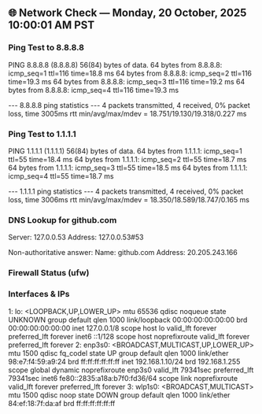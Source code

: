 ## 🌐 Network Check — Monday, 20 October, 2025 10:00:01 AM PST
### Ping Test to 8.8.8.8
PING 8.8.8.8 (8.8.8.8) 56(84) bytes of data.
64 bytes from 8.8.8.8: icmp_seq=1 ttl=116 time=18.8 ms
64 bytes from 8.8.8.8: icmp_seq=2 ttl=116 time=19.3 ms
64 bytes from 8.8.8.8: icmp_seq=3 ttl=116 time=19.2 ms
64 bytes from 8.8.8.8: icmp_seq=4 ttl=116 time=19.3 ms

--- 8.8.8.8 ping statistics ---
4 packets transmitted, 4 received, 0% packet loss, time 3005ms
rtt min/avg/max/mdev = 18.751/19.130/19.318/0.227 ms
### Ping Test to 1.1.1.1
PING 1.1.1.1 (1.1.1.1) 56(84) bytes of data.
64 bytes from 1.1.1.1: icmp_seq=1 ttl=55 time=18.4 ms
64 bytes from 1.1.1.1: icmp_seq=2 ttl=55 time=18.7 ms
64 bytes from 1.1.1.1: icmp_seq=3 ttl=55 time=18.5 ms
64 bytes from 1.1.1.1: icmp_seq=4 ttl=55 time=18.7 ms

--- 1.1.1.1 ping statistics ---
4 packets transmitted, 4 received, 0% packet loss, time 3006ms
rtt min/avg/max/mdev = 18.350/18.589/18.747/0.165 ms
### DNS Lookup for github.com
Server:		127.0.0.53
Address:	127.0.0.53#53

Non-authoritative answer:
Name:	github.com
Address: 20.205.243.166

### Firewall Status (ufw)
### Interfaces & IPs
1: lo: <LOOPBACK,UP,LOWER_UP> mtu 65536 qdisc noqueue state UNKNOWN group default qlen 1000
    link/loopback 00:00:00:00:00:00 brd 00:00:00:00:00:00
    inet 127.0.0.1/8 scope host lo
       valid_lft forever preferred_lft forever
    inet6 ::1/128 scope host noprefixroute 
       valid_lft forever preferred_lft forever
2: enp3s0: <BROADCAST,MULTICAST,UP,LOWER_UP> mtu 1500 qdisc fq_codel state UP group default qlen 1000
    link/ether 98:e7:f4:59:a9:24 brd ff:ff:ff:ff:ff:ff
    inet 192.168.1.10/24 brd 192.168.1.255 scope global dynamic noprefixroute enp3s0
       valid_lft 79341sec preferred_lft 79341sec
    inet6 fe80::2835:a18a:b7f0:fd36/64 scope link noprefixroute 
       valid_lft forever preferred_lft forever
3: wlp1s0: <BROADCAST,MULTICAST> mtu 1500 qdisc noop state DOWN group default qlen 1000
    link/ether 84:ef:18:7f:da:af brd ff:ff:ff:ff:ff:ff

